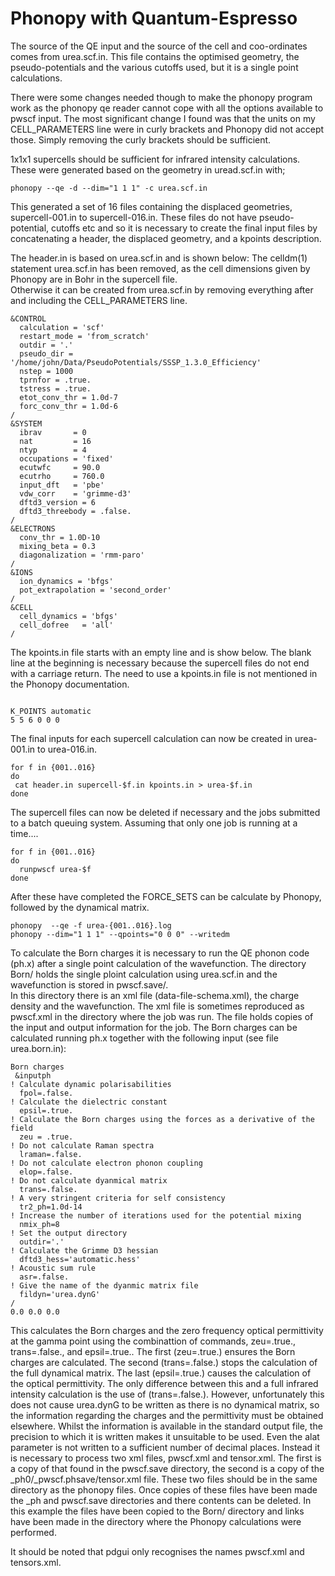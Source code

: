 # Phonopy with Quantum-Espresso

The source of the QE input and the source of the cell and coo-ordinates comes from urea.scf.in.
This file contains the optimised geometry, the pseudo-potentials and the various cutoffs used, but it is a single point calculations.

There were some changes needed though to make the phonopy program work as the phonopy qe reader cannot cope with all the options available to pwscf input.
The most significant change I found was that the units on my CELL_PARAMETERS line were in curly brackets and Phonopy did not accept those.  Simply removing the curly brackets should be sufficient.

1x1x1 supercells should be sufficient for infrared intensity calculations.
These were generated based on the geometry in uread.scf.in with;

```
phonopy --qe -d --dim="1 1 1" -c urea.scf.in
```

This generated a set of 16 files containing the displaced geometries, supercell-001.in to supercell-016.in.
These files do not have pseudo-potential, cutoffs etc and so it is necessary to create the final input files by concatenating a header, the displaced geometry, and a kpoints description.

The header.in is based on urea.scf.in and is shown below:
The celldm(1) statement urea.scf.in has been removed, as the cell dimensions given by Phonopy are in Bohr in the supercell file.  
Otherwise it can be created from urea.scf.in by removing everything after and including the CELL_PARAMETERS line.

```
&CONTROL
  calculation = 'scf' 
  restart_mode = 'from_scratch'
  outdir = '.' 
  pseudo_dir = '/home/john/Data/PseudoPotentials/SSSP_1.3.0_Efficiency'
  nstep = 1000
  tprnfor = .true.
  tstress = .true.
  etot_conv_thr = 1.0d-7
  forc_conv_thr = 1.0d-6
/
&SYSTEM
  ibrav       = 0
  nat         = 16
  ntyp        = 4
  occupations = 'fixed'
  ecutwfc     = 90.0
  ecutrho     = 760.0
  input_dft   = 'pbe'
  vdw_corr    = 'grimme-d3'
  dftd3_version = 6
  dftd3_threebody = .false.
/
&ELECTRONS
  conv_thr = 1.0D-10
  mixing_beta = 0.3
  diagonalization = 'rmm-paro'
/
&IONS
  ion_dynamics = 'bfgs'
  pot_extrapolation = 'second_order'
/
&CELL
  cell_dynamics = 'bfgs'
  cell_dofree   = 'all'
/
```

The kpoints.in file starts with an empty line and is show below.
The blank line at the beginning is necessary because the supercell files do not end with a carriage return.
The need to use a kpoints.in file is not mentioned in the Phonopy documentation.

```

K_POINTS automatic
5 5 6 0 0 0
```

The final inputs for each supercell calculation can now be created in urea-001.in to urea-016.in.

```
for f in {001..016}
do
 cat header.in supercell-$f.in kpoints.in > urea-$f.in
done
```

The supercell files can now be deleted if necessary and the jobs submitted to a batch queuing system.
Assuming that only one job is running at a time....

```
for f in {001..016}
do
  runpwscf urea-$f
done
```

After these have completed the FORCE_SETS can be calculate by Phonopy, followed by the dynamical matrix.

```
phonopy  --qe -f urea-{001..016}.log
phonopy --dim="1 1 1" --qpoints="0 0 0" --writedm
```

To calculate the Born charges it is necessary to run the QE phonon code (ph.x) after a single point calculation of the wavefunction.
The directory Born/ holds the single ploint calculation using urea.scf.in and the wavefunction is stored in pwscf.save/.   
In this directory there is an xml file (data-file-schema.xml), the charge density and the wavefunction.
The xml file is sometimes reproduced as pwscf.xml in the directory where the job was run.
The file holds copies of the input and output information for the job.
The Born charges can be calculated running ph.x together with the following input (see file urea.born.in):

```
Born charges
 &inputph
! Calculate dynamic polarisabilities
  fpol=.false.
! Calculate the dielectric constant
  epsil=.true.
! Calculate the Born charges using the forces as a derivative of the field
  zeu = .true.
! Do not calculate Raman spectra
  lraman=.false.
! Do not calculate electron phonon coupling
  elop=.false.
! Do not calculate dyanmical matrix
  trans=.false.
! A very stringent criteria for self consistency
  tr2_ph=1.0d-14
! Increase the number of iterations used for the potential mixing
  nmix_ph=8
! Set the output directory
  outdir='.'
! Calculate the Grimme D3 hessian
  dftd3_hess='automatic.hess'
! Acoustic sum rule
  asr=.false.
! Give the name of the dyanmic matrix file
  fildyn='urea.dynG'
/
0.0 0.0 0.0
```

This calculates the Born charges and the zero frequency optical permittivity at the gamma point using the combinattion of commands, zeu=.true., trans=.false., and epsil=.true..
The first (zeu=.true.) ensures the Born charges are calculated.
The second (trans=.false.) stops the calculation of the full dynamical matrix.
The last (epsil=.true.) causes the calculation of the optical permittivity.
The only difference between this and a full infrared intensity calculation is the use of (trans=.false.).
However, unfortunately this does not cause urea.dynG to be written as there is no dynamical matrix, so the information regarding the charges and the permittivity must be obtained elsewhere.
Whilst the information is available in the standard output file, the precision to which it is written makes it unsuitable to be used.  Even the alat parameter is not written to a sufficient number of decimal places.
Instead it is necessary to process two xml files, pwscf.xml and tensor.xml.
The first is a copy of that found in the pwscf.save directory, the second is a copy of the _ph0/_pwscf.phsave/tensor.xml file.  These two files should be in the same directory as the phonopy files.
Once copies of these files have been made the _ph and pwscf.save directories and there contents can be deleted.
In this example the files have been copied to the Born/ directory and links have been made in the directory where the Phonopy calculations were performed.

It should be noted that pdgui only recognises the names pwscf.xml and tensors.xml.
